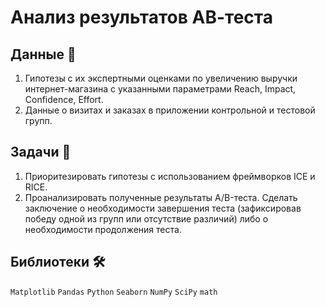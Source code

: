# Анализ результатов АВ-теста

## Данные 📁

1. Гипотезы с их экспертными оценками по увеличению выручки интернет-магазина с указанными параметрами Reach, Impact, Confidence, Effort.
2. Данные о визитах и заказах в приложении контрольной и тестовой групп.

## Задачи 📝

1. Приоритезировать гипотезы с использованием фреймворков ICE и RICE.
2. Проанализировать полученные результаты A/B-теста. Сделать заключение о необходимости завершения теста (зафиксировав победу одной из групп или отсутствие различий) либо о необходимости продолжения теста.

## Библиотеки 🛠️

`Matplotlib` `Pandas` `Python` `Seaborn` `NumPy` `SciPy` `math`

<br>